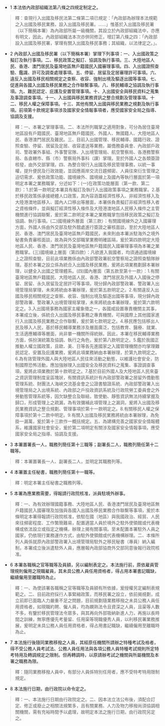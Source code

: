 * 1 本法依內政部組織法第八條之四規定制定之。

> 釋：查現行入出國及移民法第二條第二項已規定：「內政部為辦理本法規範之入出國及移民業務，設入出國及移民署。……」惟基於入出國及移民署（以下簡稱本署）為內政部所屬一級機關，其設立於內政部組織法中，亦應有明文，因此，內政部組織法本次亦併同修正，增訂第八條之四：「內政部設入出國及移民署，掌理有關入出國及移民事務；其組織，以法律定之。」。

* 2 內政部入出國及移民署（以下簡稱本署）掌理下列事項：一、入出國政策之擬訂及執行事項。二、移民政策之擬訂、協調及執行事項。三、大陸地區人民、香港、澳門居民及臺灣地區無戶籍國民入國審理事項。四、入出國證照查驗、鑑識、許可及調查處理事項。五、停留、居留及定居審理許可事項。六、違反入出國及移民相關規定之查察、收容、強制出境及驅逐出國等事項。七、促進與各國入出國及移民業務之合作聯繫事項。八、移民輔導之協調及執行事項。九、難民認定、庇護及安置管理事項。十、入出國安全與移民資料之蒐集及事證調查事項。十一、入出國與移民業務資訊之整合規劃及管理事項。十二、移民人權之保障事項。十三、其他有關入出國與移民業務之規劃及執行事項。前項第十款規定事項涉及國家安全情報事項者，應受國家安全局之指導、協調及支援。

> 釋：一、本署之掌理事項。二、本法所列職掌之適用對象，可分為居住臺灣地區設有戶籍國民、臺灣地區無戶籍國民、外國人、無國籍人、大陸地區人民、香港澳門居民及難民。三、目前入出國管理、移民輔導、國籍行政、證照查驗、停留、居留及定居、收容遣送等業務，屬僑務委員會、內政部戶政司、警政署外事組、外事警官隊、入出境管理局、航空警察局、各港務警察局、各直轄市、縣（市）警察局外事科（課）掌理。至於外國人之各類簽證核發，由外交部掌理。四、為整合現行入出國及移民管理事務，以統一事權，提升便民及行政效能，並因應兩岸交流日趨頻密、人員往來衍生管理之迫切需求、爰依政策功能、國境線外、國境線上及國內等執行層面於第一項明定本署之業務職掌，分述如下：(一)在政策功能層面（第一款、第二款）：1.於第一款明定本署具有擬訂及執行入出國政策事項之業務職掌。2.基於移民政策係承接總體人口政策，其內容涵蓋經濟性移入、非經濟性移入及大陸港澳地區移入、國內人口移出等層面，本署係負責擬訂非經濟性移入者之資格條件，並與擬訂經濟性移入條件及大陸港澳地區人民移入條件之主管機關進行協調聯繫，爰於第二款明定本署之業務職掌包括移民政策之擬訂及協調、執行事項。(二)國境線外層面（第三款）：有關國境線外之入國審理方面，外國人係由外交部及駐外館處進行簽證之審核面談，至於大陸地區人民、香港、澳門居民及臺灣地區無戶籍國民，未來則由本署派駐海外之境外秘書負責審核面談，故為與外交部職掌業務明確區隔，爰於第四款明定大陸地區人民、香港、澳門居民及臺灣地區無戶籍國民入國審理事項為本署之業務職掌。(三)國境線上層面（第四款）：凡欲進入我國者，均須通過國境線上之證照查驗，目前此項業務係由內政部警政署航空警察局之證照查驗隊辦理。基於本署之設立係為統合入出國及移民業務，爰將此項業務劃歸本署辦理，以健全入出國之管理體系。(四)國內層面（第五款至第十一款）：1.有關臺灣地區無戶籍國民、大陸地區人民、香港、澳門居民及外國人入國後之停留、居留、永久居留及定居許可等事項，現分歸內政部警政署、警政署入出境管理局掌理，未來將統由本署辦理，爰於第五款明定之。2.有關違反入出國及移民相關規定之查察、收容、強制出境及驅逐出國等事項，現分歸內政部警政署、警政署入出境管理局掌理，未來將統由本署辦理，爰於第六款明定之。3.入出國境事務為國家主權象徵之一，各國咸設置專責機關主其事，本署成立後，係統合入出國及移民事務之專責機關，可與國際上其他國家進行入出國及移民業務之合作聯繫，爰於第七款明定之。4.移民應包括移出人民及移入人民，基於移民輔導業務涉及層面廣泛，包括教育、醫療、就業、生活適應輔導等層面，尚非單一機關所得統辦。因此，本署在移民輔導業務方面，係扮演統籌及協調、執行之角色，爰於第八款明定之。5.鑑於我國正推動人權立國政策，且歐、美、日等各先進國家之入國管理機關亦均掌理難民認定、安置及庇護業務，爰將此項業務納由本署辦理，於第九款明定之。6.為有效管理外國人與大陸地區人民往來活動之動態，以維護社會安全，防制國際恐怖活動，應加強辦理入出國安全及移民資料之蒐集、事證調查事項，爰將此項業務於第十款明定之。7.基於目前外國人及大陸地區人民來臺之資訊管理制度呈區塊狀，有關資訊系統計有內政部警政署之居留外僑動態管理系統、財團法人海峽交流基金會之公證書驗證系統、內政部警政署入出境管理局之入出境系統、內政部之戶役政資訊系統及行政院勞工委員會之外勞動態管理系統等，因欠缺整合及聯結，致使動、靜態資訊無法持續掌握及歸口，形成管理上之疏漏，為有效彌補此項管理上之漏洞，爰將入出國及移民業務資訊之整合規劃、管理事項於第十一款明定之。8.有關移民人權之保障事項於第十二款中明定。9.有關入出國及移民業務將統由本署辦理，為免掛一漏萬，爰於第十三款作一概括規定。五、為建構完善之國家安全情報體系，維護國家社會安全，爰於第二項明定有關涉及國家安全情報事項，應受國家安全局之指導、協調及支援。

* 3 本署置署長一人，職務列簡任第十三職等；副署長二人，職務列簡任第十二職等。

> 釋：本署置署長一人、副署長二人，並明定其職務列等。

* 4 本署置主任秘書，職務列簡任第十一職等。

> 釋：明定本署主任秘書之職務列等。

* 5 本署為應業務需要，得報請行政院核准，派員駐境外辦事。

> 釋：一、為有效辦理國籍事務、大陸地區人民、香港澳門居民及臺灣地區無戶籍國民入國審理及加強與各國入出國及移民業務合作聯繫等事項，爰於本條明定本署得報請行政院核准，依駐在國（地區）與我國政治、經貿、人民來往頻密程度、工作繁簡難易，配置適當人員於境外之駐外使領館或代表機構或依法設立或指定之機構，辦理上揭有關事項。至未配置本署駐外人員之國家，仍依現行業務運作方式，由駐外使領館或代表機構辦理。二、本條所列人員係就原內政部警政署入出境管理局駐外之移民秘書（專員）納入編制，本署成立後派遣駐外人員，應層報內政部協商外交部同意後報行政院核准。

* 6 本署各職稱之官等職等及員額，另以編制表定之。本法施行前，原依雇員管理規則僱用之現職雇員，其未具公務人員任用資格者，得占用本署書記職缺，繼續僱用至離職時為止。

> 釋：一、為使該署各職稱之官等職等及員額有所依據，爰授權另定編制表規範之。二、目前政府採行人事緊縮政策，而移民署之設立，依前揭規劃，成立前即已面臨人力嚴重不足之問題，目前規劃隨業務移撥之未具公務人員任用資格者，如現職約聘、僱人員，均為嫻熟法令且資深之人員，且渠等人數不多，有鑒於移民管理法令眾多，與其再向外部吸納新進人力，再施以長時間之訓練，無寧應優先考量留、任用渠等現職優秀人員，以利移民署業務推展，爰明定未具公務人員任用資格者，得占用書記職缺，繼續僱用至離職時為止。

* 7 本法施行後隨同業務移撥之人員，其經原任機關所請辦之特種考試及格者，得不受公務人員考試法、公務人員任用法與各項公務人員特種考試規則所定特考特用及轉調規定之限制。但再轉調時，以原請辦考試之機關與所屬機關及本署之職務為限。

> 釋：隨同業務移撥人員中，有部分人員係特別任用者，應不受特考特用限制規定。

* 8 本法施行日期，由行政院以命令定之。

> 釋：一、本法施行日期由行政院定之。二、因本法立法公布後，須配合訂定、修正或廢止之相關法規繁多，且有關業務、人力及物力移撥尚須協調相關機關，需有充裕時間予以處理，故明定本法之施行日期，由行政院另定之。

